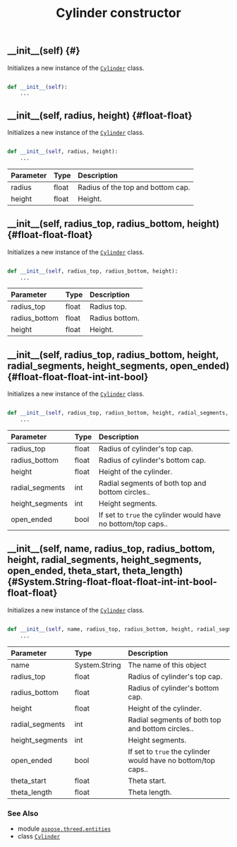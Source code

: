 ﻿---
title: Cylinder constructor
second_title: Aspose.3D for Python via .NET API References
description: 
type: docs
weight: 10
url: /python-net/aspose.threed.entities/cylinder/__init__/
is_root: false
---

## \_\_init\_\_(self) {#}

Initializes a new instance of the [`Cylinder`](/3d/python-net/aspose.threed.entities/cylinder) class.



```python

def __init__(self):
    ...
```




## \_\_init\_\_(self, radius, height) {#float-float}

Initializes a new instance of the [`Cylinder`](/3d/python-net/aspose.threed.entities/cylinder) class.



```python

def __init__(self, radius, height):
    ...
```


| Parameter | Type | Description |
| :- | :- | :- |
| radius | float | Radius of the top and bottom cap. |
| height | float | Height. |


## \_\_init\_\_(self, radius_top, radius_bottom, height) {#float-float-float}

Initializes a new instance of the [`Cylinder`](/3d/python-net/aspose.threed.entities/cylinder) class.



```python

def __init__(self, radius_top, radius_bottom, height):
    ...
```


| Parameter | Type | Description |
| :- | :- | :- |
| radius_top | float | Radius top. |
| radius_bottom | float | Radius bottom. |
| height | float | Height. |


## \_\_init\_\_(self, radius_top, radius_bottom, height, radial_segments, height_segments, open_ended) {#float-float-float-int-int-bool}

Initializes a new instance of the [`Cylinder`](/3d/python-net/aspose.threed.entities/cylinder) class.



```python

def __init__(self, radius_top, radius_bottom, height, radial_segments, height_segments, open_ended):
    ...
```


| Parameter | Type | Description |
| :- | :- | :- |
| radius_top | float | Radius of cylinder's top cap. |
| radius_bottom | float | Radius of cylinder's bottom cap. |
| height | float | Height of the cylinder. |
| radial_segments | int | Radial segments of both top and bottom circles.. |
| height_segments | int | Height segments. |
| open_ended | bool | If set to `true` the cylinder would have no bottom/top caps.. |


## \_\_init\_\_(self, name, radius_top, radius_bottom, height, radial_segments, height_segments, open_ended, theta_start, theta_length) {#System.String-float-float-float-int-int-bool-float-float}

Initializes a new instance of the [`Cylinder`](/3d/python-net/aspose.threed.entities/cylinder) class.



```python

def __init__(self, name, radius_top, radius_bottom, height, radial_segments, height_segments, open_ended, theta_start, theta_length):
    ...
```


| Parameter | Type | Description |
| :- | :- | :- |
| name | System.String | The name of this object |
| radius_top | float | Radius of cylinder's top cap. |
| radius_bottom | float | Radius of cylinder's bottom cap. |
| height | float | Height of the cylinder. |
| radial_segments | int | Radial segments of both top and bottom circles.. |
| height_segments | int | Height segments. |
| open_ended | bool | If set to `true` the cylinder would have no bottom/top caps.. |
| theta_start | float | Theta start. |
| theta_length | float | Theta length. |



### See Also
* module [`aspose.threed.entities`](../../)
* class [`Cylinder`](/3d/python-net/aspose.threed.entities/cylinder)
